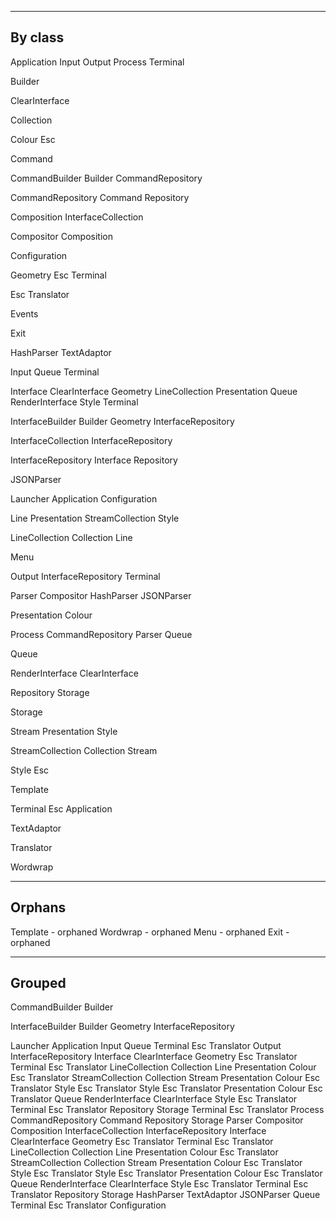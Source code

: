 ----------------------------------------------------------------------
By class
----------------------------------------------------------------------

Application
  Input
  Output
  Process
  Terminal

Builder

ClearInterface

Collection

Colour
  Esc

Command

CommandBuilder
  Builder
  CommandRepository

CommandRepository
  Command
  Repository

Composition
  InterfaceCollection

Compositor
  Composition

Configuration

Geometry
  Esc
  Terminal

Esc
  Translator

Events

Exit

HashParser
  TextAdaptor

Input
  Queue
  Terminal

Interface
  ClearInterface
  Geometry
  LineCollection
  Presentation
  Queue
  RenderInterface
  Style
  Terminal

InterfaceBuilder
  Builder
  Geometry
  InterfaceRepository

InterfaceCollection
  InterfaceRepository

InterfaceRepository
  Interface
  Repository

JSONParser

Launcher
  Application
  Configuration

Line
  Presentation
  StreamCollection
  Style

LineCollection
  Collection
  Line

Menu

Output
  InterfaceRepository
  Terminal

Parser
  Compositor
  HashParser
  JSONParser

Presentation
  Colour

Process
  CommandRepository
  Parser
  Queue

Queue

RenderInterface
  ClearInterface

Repository
  Storage

Storage

Stream
  Presentation
  Style

StreamCollection
  Collection
  Stream

Style
  Esc

Template

Terminal
  Esc
  Application

TextAdaptor

Translator

Wordwrap


----------------------------------------------------------------------
Orphans
----------------------------------------------------------------------

Template - orphaned
Wordwrap - orphaned
Menu     - orphaned
Exit     - orphaned

----------------------------------------------------------------------
Grouped
----------------------------------------------------------------------

CommandBuilder
  Builder

InterfaceBuilder
  Builder
  Geometry
  InterfaceRepository

Launcher
  Application
    Input
      Queue
      Terminal
        Esc
          Translator
    Output
      InterfaceRepository
        Interface
          ClearInterface
          Geometry
            Esc
              Translator
            Terminal
              Esc
                Translator
          LineCollection
            Collection
            Line
              Presentation
                Colour
                  Esc
                    Translator
              StreamCollection
                Collection
                Stream
                  Presentation
                    Colour
                      Esc
                        Translator
                  Style
                    Esc
                      Translator
              Style
                Esc
                  Translator
          Presentation
            Colour
              Esc
                Translator
          Queue
          RenderInterface
            ClearInterface
          Style
            Esc
              Translator
          Terminal
            Esc
              Translator
        Repository
          Storage
      Terminal
        Esc
          Translator
    Process
      CommandRepository
        Command
        Repository
          Storage
      Parser
        Compositor
          Composition
            InterfaceCollection
              InterfaceRepository
                Interface
                  ClearInterface
                  Geometry
                    Esc
                      Translator
                    Terminal
                      Esc
                        Translator
                  LineCollection
                    Collection
                    Line
                      Presentation
                        Colour
                          Esc
                            Translator
                      StreamCollection
                        Collection
                        Stream
                          Presentation
                            Colour
                              Esc
                                Translator
                          Style
                            Esc
                              Translator
                      Style
                        Esc
                          Translator
                  Presentation
                    Colour
                      Esc
                        Translator
                  Queue
                  RenderInterface
                    ClearInterface
                  Style
                    Esc
                      Translator
                  Terminal
                    Esc
                      Translator
                Repository
                  Storage
        HashParser
          TextAdaptor
        JSONParser
      Queue
    Terminal
      Esc
        Translator
  Configuration
